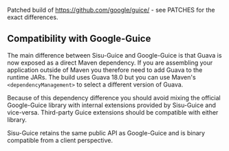 Patched build of https://github.com/google/guice/ - see PATCHES for the exact differences.

Compatibility with Google-Guice
-------------------------------

The main difference between Sisu-Guice and Google-Guice is that Guava is now exposed as a direct Maven dependency. If you are assembling your application outside of Maven you therefore need to add Guava to the runtime JARs. The build uses Guava 18.0 but you can use Maven's `<dependencyManagement>` to select a different version of Guava.

Because of this dependency difference you should avoid mixing the official Google-Guice library with internal extensions provided by Sisu-Guice and vice-versa. Third-party Guice extensions should be compatible with either library.

Sisu-Guice retains the same public API as Google-Guice and is binary compatible from a client perspective.
